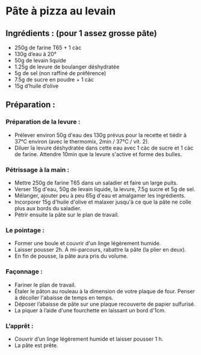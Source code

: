 # Pâte à pizza au levain

## Ingrédients : (pour 1 assez grosse pâte)
* 250g de farine T65 + 1 càc
* 130g d’eau à 20°
* 50g de levain liquide
* 1.25g de levure de boulanger déshydratée
* 5g de sel (non raffiné de préférence)
* 7.5g de sucre en poudre + 1 càc
* 15g d’huile d’olive

## Préparation :

### Préparation de la levure :
* Prélever environ 50g d'eau des 130g prévus pour la recette et tiédir à 37°C environ (avec le thermomix, 2min / 37°C / vit. 2).
* Diluer la levure déshydratée dans cette eau avec 1 càc de sucre et 1 càc de farine. Attendre 10min que la levure s'active et forme des bulles.

### Pétrissage à la main :
* Mettre 250g de farine T65 dans un saladier et faire un large puits.
* Verser 15g d'eau, 50g de levain liquide, la levure, 7.5g sucre et 5g de sel.
* Mélanger, ajouter peu à peu 65g d'eau et amalgamer les ingrédients.
* Incorporer 15g d'huile d'olive et malaxer jusqu'à ce que la pâte ne colle plus aux bords du saladier.
* Pétrir ensuite la pâte sur le plan de travail.

### Le pointage :
* Former une boule et couvrir d'un linge légèrement humide.
* Laisser pousser 2h. À mi-parcours, rabattre la pâte (la plier en deux).
* En fin de pousse, la pâte aura pris du volume.

### Façonnage :
* Fariner le plan de travail.
* Étaler le pâton au rouleau à la dimension de votre plaque de four. Penser à décoller l'abaisse de temps en temps.
* Déposer l’abaisse de pâte sur une plaque recouverte de papier sulfurisé.
* La piquer à l’aide d'une fourchette en laissant un bord  d'1cm.

### L’apprêt :
* Couvrir d’un linge légèrement humide et laisser pousser 1 h.
* La pâte est prête.